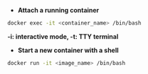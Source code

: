 - **Attach a running container** 

```bash
docker exec -it <container_name> /bin/bash
```

**-i: interactive mode, -t: TTY terminal**

- **Start a new container with a shell**

```bash
docker run -it <image_name> /bin/bash
```
